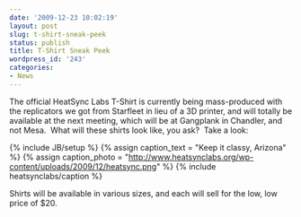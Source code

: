 ```yaml
---
date: '2009-12-23 10:02:19'
layout: post
slug: t-shirt-sneak-peek
status: publish
title: T-Shirt Sneak Peek
wordpress_id: '243'
categories:
- News
---
```


The official HeatSync Labs T-Shirt is currently being mass-produced with the replicators we got from Starfleet in lieu of a 3D printer, and will totally be available at the next meeting, which will be at Gangplank in Chandler, and not Mesa.  What will these shirts look like, you ask?  Take a look:





{% include JB/setup %}
{% assign caption_text = "Keep it classy, Arizona" %}
{% assign caption_photo = "http://www.heatsynclabs.org/wp-content/uploads/2009/12/heatsync.png" %}
{% include heatsynclabs/caption %}

Shirts will be available in various sizes, and each will sell for the low, low price of $20.

